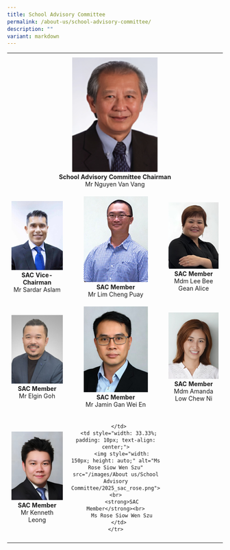 ```yaml
---
title: School Advisory Committee
permalink: /about-us/school-advisory-committee/
description: ""
variant: markdown
---
```

<table style="width: 100%; border-collapse: collapse; text-align: center;">
  <tbody>
    <tr>
      <td style="text-align: center; padding: 10px;" colspan="3">
        <img style="width: 200px; height: auto;" src="/images/About us/School Advisory Committee/2025_sac_chairman.png"><br>
        <strong>School Advisory Committee Chairman</strong><br>
        Mr Nguyen Van Vang
      </td>
    </tr>
    <tr>
      <td style="width: 33.33%; padding: 10px; text-align: center;">
        <img style="width: 150px; height: auto;" src="/images/About%20us/School%20Advisory%20Committee/Sardar%20Aslam.jpg"><br>
        <strong>SAC Vice-Chairman</strong><br>
        Mr Sardar Aslam
      </td>
      <td style="width: 33.33%; padding: 10px; text-align: center;">
        <img style="width: 150px; height: 200px;" alt="Mr Lim Cheng Puay" src="/images/About%20us/School%20Advisory%20Committee/2025_sac_lim_cheng_puay.png"><br>
        <strong>SAC Member</strong><br>
        Mr Lim Cheng Puay
      </td>
      <td style="width: 33.33%; padding: 10px; text-align: center;">
        <img style="width: 150px; height: auto;" src="/images/About us/School Advisory Committee/2025_sac_alicelee.png"><br>
        <strong>SAC Member</strong><br>
        Mdm Lee Bee Gean Alice
      </td>
    </tr>
    <tr>
      <td style="width: 33.33%; padding: 10px; text-align: center;">
        <img style="width: 150px; height: auto;" alt="Mr Elgin Goh" src="/images/About us/School Advisory Committee/2025_sac_elgingoh.png"><br>
        <strong>SAC Member</strong><br>
        Mr Elgin Goh
      </td>
      <td style="width: 33.33%; padding: 10px; text-align: center;">
        <img style="width: 150px; height: auto;" src="/images/About us/School Advisory Committee/2025_sac_jamingan.png"><br>
        <strong>SAC Member</strong><br>
        Mr Jamin Gan Wei En
      </td>
      <td style="width: 33.33%; padding: 10px; text-align: center;">
        <img style="width: 150px; height: auto;" src="/images/About us/School Advisory Committee/2025_sac_amandaloh.png"><br>
        <strong>SAC Member</strong><br>
        Mdm Amanda Low Chew Ni
      </td>
    </tr>
    <tr>
      <td style="width: 33.33%; padding: 10px; text-align: center;">
        <img style="width: 150px; height: auto;" alt="Mr Kenneth Leong" src="/images/About us/School Advisory Committee/2025_sac_kennethleong.png"><br>
        <strong>SAC Member</strong><br>
        Mr Kenneth Leong
      </td>
      <td style="width: 33.33%; padding: 10px; text-align: center;">
        
      </td>
      <td style="width: 33.33%; padding: 10px; text-align: center;">
        <img style="width: 150px; height: auto;" alt="Ms Rose Siow Wen Szu" src="/images/About us/School Advisory Committee/2025_sac_rose.png"><br>
        <strong>SAC Member</strong><br>
        Ms Rose Siow Wen Szu
      </td>
    </tr>
  </tbody>
</table>
